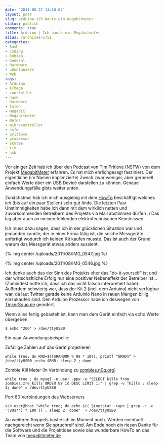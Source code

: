 ```yaml
---
date: '2011-08-27 13:10:02'
layout: post
slug: arduino-ich-baute-ein-megabitmeter
status: publish
comments: true
title: Arduino | Ich baute ein Megabitmeter
alias: /archives/1751
categories:
- Bash
- Coding
- Debian
- General
- Hardware
- ubuntuusers
- Web
tags:
- Arduino
- ATMega
- controller
- hack
- Hardware
- löten
- Megabit
- Megabitmeter
- Meter
- mikrocontroller
- nsfw
- pritlove
- prozessor
- skytee
- tim
- usb
---
```


Vor einiger Zeit hab ich über den Podcast von Tim Pritlove (NSFW) von dem Projekt [MegabitMeter]( http://megabitmeter.de) erfahren. Es hat mich ehrlichgesagt fasziniert. Der eigentliche (im Namen implimzierte) Zweck zwar weniger, aber gernerell einfach Werte über ein USB Device darstellen zu können. Genaue Anwendungsfälle gibts weiter unten.

Zunächstmal hab ich mich ausgiebig mit dem [HowTo](http://megabitmeter.de/2010/12/megabitmeter-%E2%80%93-bandwidth-meter-diy-kit-howto/) beschäftigt welches ich (bis auf ein paar Stellen) sehr gut finde. Die letzten Paar Unstimmigkeiten habe ich dann mit dem wirklich netten und zuvorkommenden Betreibern des Projekts via Mail abstimmen dürfen :) Das lag aber auch an meinen fehlenden elektrotechnischen Kenntnissen.

Ich muss dazu sagen, dass ich in der glücklichen Situation war und jemanden kannte, der in einer Firma tätig ist, die solche Messgeräte anfertigt wodurch ich keinen Kit kaufen musste. Das ist auch der Grund warum das Messgerät etwas anders aussieht.

{% img center /uploads/2011/08/IMG_0547.jpg %}

{% img center /uploads/2011/08/IMG_0546.jpg %}

Ich denke auch das der Sinn des Projekts eher das "do-it-yourself" ist und der wirtschaftliche Erfolg nur eine positiver Nebeneffekt der Betreiber ist... (Zumindest hoffe ich, dass ich das nicht falsch interpretiert habe). Außerdem schwierig war, dass der Kit 2 (incl. dem Arduino) nicht verfügbar war, da laut Twitter gerade keine Arduinio Nano in rauen Mengen billig einzukaufen sind. Den Arduino Prozessor habe ich deswegen von [TinkerSoup.de](http://tinkersoup.de) geordert.

Wenn alles fertig gebastelt ist, kann man dem Gerät einfach via echo Werte übergeben.

```
$ echo "200" > /dev/ttyUSB0
```


Ein paar Anwendungsbeispeile:

Zufällige Zahlen auf das Gerät projezieren
```
while true; do RND=$(($RANDOM % 99 * 10)); printf "$RNDn" > /dev/ttyUSB0 ;echo $RND; sleep 2 ; done
```


Zombie Kill Meter (In Verbindung zu [zombies.n0q.org](http://zombies.n0q.org))
```
while true ; do mysql -u user -ppw -e "SELECT kills from zombies.zre_kills ORDER BY id DESC LIMIT 1;" | grep -v ^kills ; sleep 3; done" > /dev/ttyUSB0
```


Port 80 Verbindungen des Webservers
```
ssh user@host "while true; do echo $(( $(netstat -tapn | grep -c -e ':80s*') * 100 )) ; sleep 2; done"  > /dev/ttyUSB0
```


An weiteren Snippets bastle ich im Moment noch. Werden eventuell nachgereicht wenn Sie spruchreif sind. Am Ende noch ein riesen Danke für die Software und die Projektidee sowie das wunderbare HowTo an das Team von [megabitmeter.de](http://megabitmeter.de)
